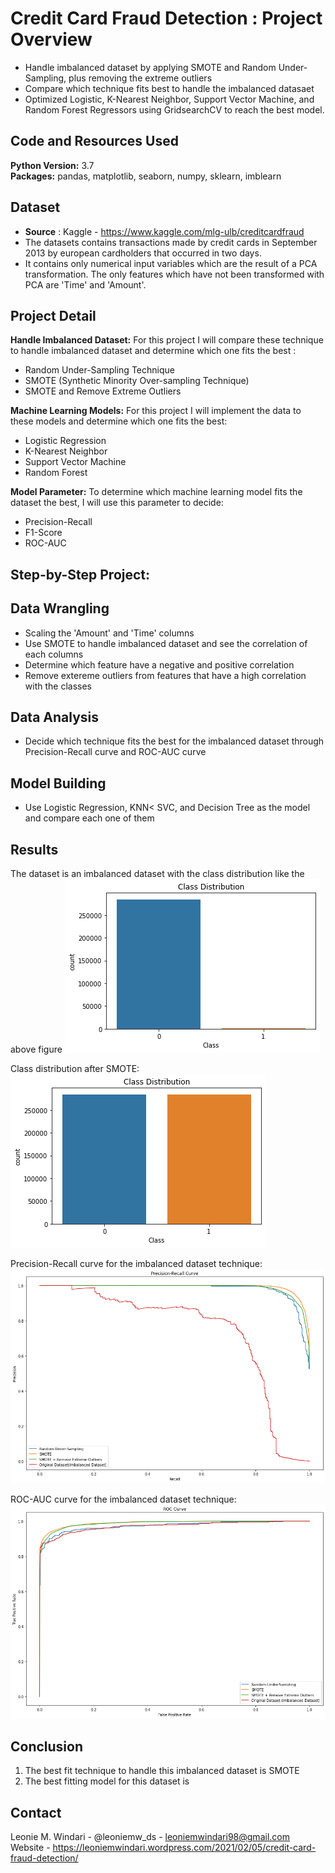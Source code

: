 # Credit Card Fraud Detection : Project Overview
* Handle imbalanced dataset by applying SMOTE and Random Under-Sampling, plus removing the extreme outliers
* Compare which technique fits best to handle the imbalanced datasaet
* Optimized Logistic, K-Nearest Neighbor, Support Vector Machine, and Random Forest Regressors using GridsearchCV to reach the best model.

## Code and Resources Used 
**Python Version:** 3.7  
**Packages:** pandas, matplotlib, seaborn, numpy, sklearn, imblearn

## Dataset
* **Source** : Kaggle - https://www.kaggle.com/mlg-ulb/creditcardfraud
* The datasets contains transactions made by credit cards in September 2013 by european cardholders that occurred in two days.
* It contains only numerical input variables which are the result of a PCA transformation. The only features which have not been transformed with PCA are 'Time' and 'Amount'. 

## Project Detail
**Handle Imbalanced Dataset:**
For this project I will compare these technique to handle imbalanced dataset and determine which one fits the best :
* Random Under-Sampling Technique
* SMOTE (Synthetic Minority Over-sampling Technique)
* SMOTE and Remove Extreme Outliers

**Machine Learning Models:**
For this project I will implement the data to these models and determine which one fits the best:
* Logistic Regression
* K-Nearest Neighbor
* Support Vector Machine
* Random Forest

**Model Parameter:**
To determine which machine learning model fits the dataset the best, I will use this parameter to decide:
* Precision-Recall
* F1-Score
* ROC-AUC


## Step-by-Step Project:
## Data Wrangling
* Scaling the 'Amount' and 'Time' columns
* Use SMOTE to handle imbalanced dataset and see the correlation of each columns
* Determine which feature have a negative and positive correlation
* Remove extereme outliers from features that have a high correlation with the classes

## Data Analysis
* Decide which technique fits the best for the imbalanced dataset through Precision-Recall curve and ROC-AUC curve

## Model Building
* Use Logistic Regression, KNN< SVC, and Decision Tree as the model and compare each one of them

## Results
The dataset is an imbalanced dataset with the class distribution like the above figure
![alt text](https://github.com/leoniemwindari/credit-card_fraud-detection/blob/main/class%20distribution%20of%20original%20dataset.png)

Class distribution after SMOTE:
![alt text](https://github.com/leoniemwindari/credit-card_fraud-detection/blob/main/class%20distribution%20after%20smote.png)

Precision-Recall curve for the imbalanced dataset technique:
![alt text](https://github.com/leoniemwindari/credit-card_fraud-detection/blob/main/precision-recall%20curve.png)

ROC-AUC curve for the imbalanced dataset technique:
![alt text](https://github.com/leoniemwindari/credit-card_fraud-detection/blob/main/roc%20curve.png)


## Conclusion
1. The best fit technique to handle this imbalanced dataset is SMOTE
2. The best fitting model for this dataset is

## Contact
Leonie M. Windari - @leoniemw_ds - leoniemwindari98@gmail.com
Website - https://leoniemwindari.wordpress.com/2021/02/05/credit-card-fraud-detection/






